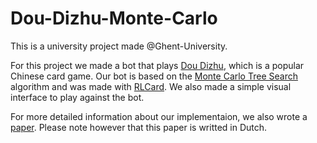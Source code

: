 # Dou-Dizhu-Monte-Carlo
This is a university project made @Ghent-University.

For this project we made a bot that plays [Dou Dizhu](https://en.wikipedia.org/wiki/Dou_dizhu), which is a popular Chinese
card game. Our bot is based on the [Monte Carlo Tree Search](https://en.wikipedia.org/wiki/Monte_Carlo_tree_search) algorithm
and was made with [RLCard](https://rlcard.org/). We also made a simple visual interface to play against the bot.

For more detailed information about our implementaion, we also wrote a [paper](https://github.com/GashinRS/Dou-Dizhu-Monte-Carlo/blob/main/test.png). 
Please note however that this paper is writted in Dutch.